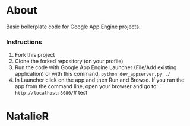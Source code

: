 # About

Basic boilerplate code for Google App Engine projects.

### Instructions

1. Fork this project
1. Clone the forked repository (on your profile)
2. Run the code with Google App Engine Launcher (File/Add existing application) or with this command: `python dev_appserver.py ./`
3. In Launcher click on the app and then Run and Browse. If you ran the app from the command line, open your browser and go to: `http://localhost:8080/`# test
# NatalieR
